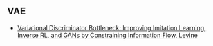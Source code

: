 ## VAE
* [Variational Discriminator Bottleneck: Improving Imitation Learning, Inverse RL, and GANs by Constraining Information Flow, Levine](https://xbpeng.github.io/projects/VDB/2019_VDB.pdf)